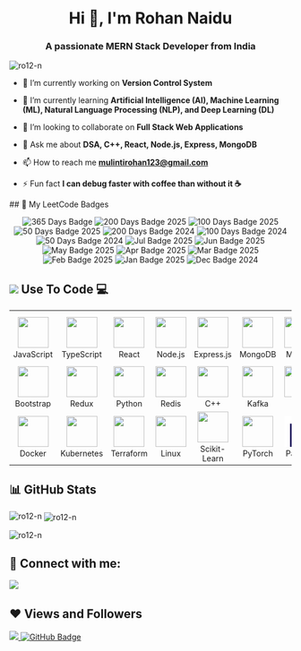 <h1 align="center">Hi 👋, I'm Rohan Naidu</h1>
<h3 align="center">A passionate MERN Stack Developer from India</h3>

<p align="left"> <img src="https://komarev.com/ghpvc/?username=ro12-n&label=Profile%20views&color=0e75b6&style=flat" alt="ro12-n" /> </p>

- 🔭 I’m currently working on **Version Control System**

- 🌱 I’m currently learning **Artificial Intelligence (AI), Machine Learning (ML), Natural Language Processing (NLP), and Deep Learning (DL)**

- 👯 I’m looking to collaborate on **Full Stack Web Applications**

- 💬 Ask me about **DSA, C++, React, Node.js, Express, MongoDB**

- 📫 How to reach me **mulintirohan123@gmail.com**

- ⚡ Fun fact **I can debug faster with coffee than without it ☕**

<p align="left">
</p>
## 🏅 My LeetCode Badges

<p align="center">
  <!-- Submission Days -->
  <img src="https://assets.leetcode.com/static_assets/marketing/365.gif" width="40" alt="365 Days Badge" />

  <!-- Annual Medals -->
  <img src="https://assets.leetcode.com/static_assets/marketing/2024-200-lg.png" width="40" alt="200 Days Badge 2025" />
  <img src="https://assets.leetcode.com/static_assets/marketing/2024-100-new.gif" width="40" alt="100 Days Badge 2025" />
  <img src="https://assets.leetcode.com/static_assets/marketing/2024-50.gif" width="40" alt="50 Days Badge 2025" />
  <img src="https://assets.leetcode.com/static_assets/marketing/2024-200-lg.png" width="40" alt="200 Days Badge 2024" />
  <img src="https://assets.leetcode.com/static_assets/marketing/2024-100-new.gif" width="40" alt="100 Days Badge 2024" />
  <img src="https://assets.leetcode.com/static_assets/marketing/2024-50.gif" width="40" alt="50 Days Badge 2024" />

  <!-- Daily Medals -->
  <img src="https://assets.leetcode.com/static_assets/public/images/badges/2025/gif/2025-07.gif" width="40" alt="Jul Badge 2025" />
  <img src="https://assets.leetcode.com/static_assets/public/images/badges/2025/gif/2025-06.gif" width="40" alt="Jun Badge 2025" />
  <img src="https://assets.leetcode.com/static_assets/public/images/badges/2025/gif/2025-05.gif" width="40" alt="May Badge 2025" />
  <img src="https://assets.leetcode.com/static_assets/public/images/badges/2025/gif/2025-04.gif" width="40" alt="Apr Badge 2025" />
  <img src="https://assets.leetcode.com/static_assets/public/images/badges/2025/gif/2025-03.gif" width="40" alt="Mar Badge 2025" />
  <img src="https://assets.leetcode.com/static_assets/public/images/badges/2025/gif/2025-02.gif" width="40" alt="Feb Badge 2025" />
  <img src="https://assets.leetcode.com/static_assets/public/images/badges/2025/gif/2025-01.gif" width="40" alt="Jan Badge 2025" />
  <img src="https://assets.leetcode.com/static_assets/public/images/badges/2024/gif/2024-12.gif" width="40" alt="Dec Badge 2024" />
</p>




## <img src="https://media2.giphy.com/media/QssGEmpkyEOhBCb7e1/giphy.gif?cid=ecf05e47a0n3gi1bfqntqmob8g9aid1oyj2wr3ds3mg700bl&rid=giphy.gif" width ="25"> <b> Use To Code</b> 💻

<table align="center">
  <tr>
    <td align="center" width="90"><img src="https://skillicons.dev/icons?i=js" width="55" height="55" /><br>JavaScript</td>
    <td align="center" width="90"><img src="https://skillicons.dev/icons?i=ts" width="55" height="55" /><br>TypeScript</td>
    <td align="center" width="90"><img src="https://skillicons.dev/icons?i=react" width="55" height="55" /><br>React</td>
    <td align="center" width="90"><img src="https://skillicons.dev/icons?i=nodejs" width="55" height="55" /><br>Node.js</td>
    <td align="center" width="90"><img src="https://skillicons.dev/icons?i=express" width="55" height="55" /><br>Express.js</td>
    <td align="center" width="90"><img src="https://skillicons.dev/icons?i=mongodb" width="55" height="55" /><br>MongoDB</td>
    <td align="center" width="90"><img src="https://skillicons.dev/icons?i=mysql" width="55" height="55" /><br>MySQL</td>
    <td align="center" width="90"><img src="https://skillicons.dev/icons?i=html" width="55" height="55" /><br>HTML</td>
    <td align="center" width="90"><img src="https://skillicons.dev/icons?i=css" width="55" height="55" /><br>CSS</td>
    <td align="center" width="90"><img src="https://skillicons.dev/icons?i=tailwind" width="55" height="55" /><br>Tailwind CSS</td>
  </tr>
  <tr>
    <td align="center" width="90"><img src="https://skillicons.dev/icons?i=bootstrap" width="55" height="55" /><br>Bootstrap</td>
    <td align="center" width="90"><img src="https://skillicons.dev/icons?i=redux" width="55" height="55" /><br>Redux</td>
    <td align="center" width="90"><img src="https://skillicons.dev/icons?i=python" width="55" height="55" /><br>Python</td>
    <td align="center" width="90"><img src="https://skillicons.dev/icons?i=redis" width="55" height="55" /><br>Redis</td>
    <td align="center" width="90"><img src="https://skillicons.dev/icons?i=cpp" width="55" height="55" /><br>C++</td>
    <td align="center" width="90"><img src="https://www.vectorlogo.zone/logos/apache_kafka/apache_kafka-icon.svg" width="55" height="55" /><br>Kafka</td>
    <td align="center" width="90"><img src="https://skillicons.dev/icons?i=git" width="55" height="55" /><br>Git</td>
    <td align="center" width="90"><img src="https://skillicons.dev/icons?i=github" width="55" height="55" /><br>GitHub</td>
    <td align="center" width="90"><img src="https://skillicons.dev/icons?i=vscode" width="55" height="55" /><br>VS Code</td>
    <td align="center" width="90"><img src="https://skillicons.dev/icons?i=figma" width="55" height="55" /><br>Figma</td>
  </tr>
  <tr>
    <td align="center" width="90"><img src="https://skillicons.dev/icons?i=docker" width="55" height="55" /><br>Docker</td>
    <td align="center" width="90"><img src="https://skillicons.dev/icons?i=kubernetes" width="55" height="55" /><br>Kubernetes</td>
    <td align="center" width="90"><img src="https://skillicons.dev/icons?i=terraform" width="55" height="55" /><br>Terraform</td>
    <td align="center" width="90"><img src="https://skillicons.dev/icons?i=linux" width="55" height="55" /><br>Linux</td>
    <td align="center" width="90"><img src="https://img.shields.io/badge/scikit-learn-orange" width="55" height="55" /><br>Scikit-Learn</td>
    <td align="center" width="90"><img src="https://www.vectorlogo.zone/logos/pytorch/pytorch-icon.svg" width="55" height="55" /><br>PyTorch</td>
    <td align="center" width="90"><img src="https://raw.githubusercontent.com/devicons/devicon/master/icons/pandas/pandas-original.svg" width="55" height="55" /><br>Pandas</td>
    <td align="center" width="90"><img src="https://img.shields.io/badge/grafana-orange" width="55" height="55" /><br>Grafana</td>
    <td align="center" width="90"><img src="https://img.shields.io/badge/prometheus-red" width="55" height="55" /><br>Prometheus</td>
  </tr>
</table>

## 📊 GitHub Stats

<p>
  <img align="left" src="https://github-readme-stats.vercel.app/api/top-langs?username=ro12-n&show_icons=true&locale=en&layout=compact&cache_seconds=1800" alt="ro12-n" />
</p>

<p>
  &nbsp;<img align="center" src="https://github-readme-stats.vercel.app/api?username=ro12-n&show_icons=true&locale=en&cache_seconds=1800" alt="ro12-n" />
</p>

<p>
  <img align="center" src="https://github-readme-streak-stats.herokuapp.com/?user=ro12-n&cache_seconds=1800" alt="ro12-n" />
</p>

## 📧 Connect with me:
<p align="left">

<a href="https://www.linkedin.com/in/rohan-naidu-54037736a/" target="_main">
  <img src="https://img.icons8.com/fluent/48/000000/linkedin.png"/>
</a>

</p>

## ❤ Views and Followers
<a href="https://github.com/Meghna-DAS/github-profile-views-counter">
    <img src="https://komarev.com/ghpvc/?username=Ro12-N">
</a>
<a href="https://github.com/Ro12-N?tab=followers">
    <img src="https://img.shields.io/github/followers/Ro12-N?label=Followers&style=social" alt="GitHub Badge">
</a>

